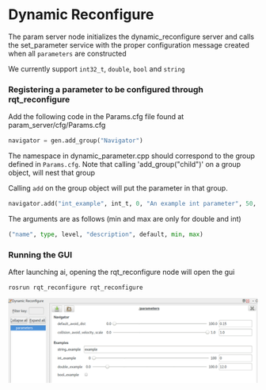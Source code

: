 # Dynamic Reconfigure

The param server node initializes the dynamic_reconfigure server and calls the set_parameter service with the proper configuration message created when all `parameters` are constructed

We currently support `int32_t`, `double`, `bool` and `string`
### Registering a parameter to be configured through rqt_reconfigure
Add the following code in the Params.cfg file found at param_server/cfg/Params.cfg
~~~python
navigator = gen.add_group("Navigator")
~~~
The namespace in dynamic_parameter.cpp should correspond to the group defined in `Params.cfg`.
Note that calling 'add_group("child")' on a group object, will nest that group

Calling `add` on the group object will put the parameter in that group. 

~~~python
navigator.add("int_example", int_t, 0, "An example int parameter", 50,  0, 100)
~~~

The arguments are as follows (min and max are only for double and int)
~~~python
("name", type, level, "description", default, min, max)
~~~

### Running the GUI 
After launching ai, opening the rqt_reconfigure node will open the gui
~~~
rosrun rqt_reconfigure rqt_reconfigure
~~~
![rqt_reconfigure](rsc/gui.png?raw=true "rqt_reconfigure")

